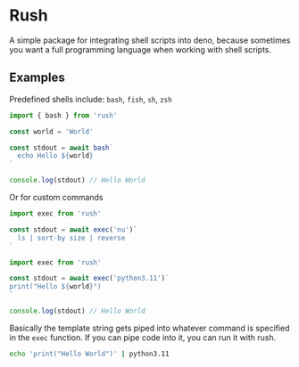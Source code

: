 # Rush

A simple package for integrating shell scripts into deno, because sometimes you want a full programming language when working with shell scripts.

## Examples

Predefined shells include: `bash`, `fish`, `sh`, `zsh`

```ts
import { bash } from 'rush'

const world = 'World'

const stdout = await bash`
  echo Hello ${world}
`

console.log(stdout) // Hello World
```

Or for custom commands

```ts
import exec from 'rush'

const stdout = await exec('nu')`
  ls | sort-by size | reverse
`
```

```ts
import exec from 'rush'

const stdout = await exec('python3.11')`
print("Hello ${world}")
`

console.log(stdout) // Hello World
```

Basically the template string gets piped into whatever command is specified in the `exec` function. If you can pipe code into it, you can run it with rush.

```sh
echo 'print("Hello World")' | python3.11
```
